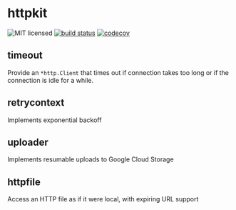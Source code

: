 # httpkit

![MIT licensed](https://img.shields.io/badge/license-MIT-blue.svg)
[![build status](https://git.itch.ovh/itchio/httpkit/badges/master/build.svg)](https://git.itch.ovh/itchio/httpkit/commits/master)
[![codecov](https://codecov.io/gh/itchio/httpkit/branch/master/graph/badge.svg)](https://codecov.io/gh/itchio/httpkit)

## timeout

Provide an `*http.Client` that times out if connection takes too long or
if the connection is idle for a while.

## retrycontext

Implements exponential backoff

## uploader

Implements resumable uploads to Google Cloud Storage

## httpfile

Access an HTTP file as if it were local, with expiring URL support
